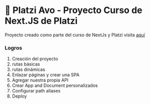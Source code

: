 # 🥑 Platzi Avo - Proyecto Curso de Next.JS de Platzi

Proyecto creado como parte del curso de NextJs y Platzi
visita [aquí](platzi-k1oi8xcna-angie-santos.vercel.app)

### Logros

1. Creación del proyecto
2. rutas básicas
3. rutas dinámicas
4. Enlazar páginas y crear una SPA
5. Agregar nuestra propia API
7. Crear App and Document personalizados
8. Configurar path aliases
9. Deploy


